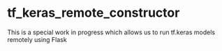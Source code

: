 # tf_keras_remote_constructor
This is a special work in progress which allows us to run tf.keras models remotely using Flask
